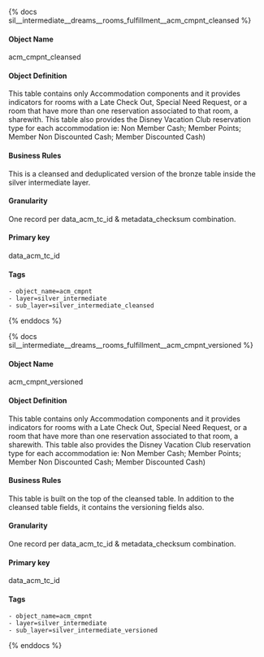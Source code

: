 {% docs sil__intermediate__dreams__rooms_fulfillment__acm_cmpnt_cleansed %}

#### Object Name
acm_cmpnt_cleansed

#### Object Definition
This table contains only Accommodation components and it provides indicators for rooms with a Late Check Out, Special Need Request, or a room that have more than one reservation associated to that room, a sharewith. This table also provides the Disney Vacation Club reservation type for each accommodation ie: Non Member Cash; Member Points; Member Non Discounted Cash; Member Discounted Cash)

#### Business Rules
This is a cleansed and deduplicated version of the bronze table inside the silver intermediate layer.

#### Granularity
One record per data_acm_tc_id & metadata_checksum combination.

#### Primary key
data_acm_tc_id

#### Tags
    - object_name=acm_cmpnt
    - layer=silver_intermediate
    - sub_layer=silver_intermediate_cleansed

{% enddocs %}

{% docs sil__intermediate__dreams__rooms_fulfillment__acm_cmpnt_versioned %}

#### Object Name
acm_cmpnt_versioned

#### Object Definition
This table contains only Accommodation components and it provides indicators for rooms with a Late Check Out, Special Need Request, or a room that have more than one reservation associated to that room, a sharewith. This table also provides the Disney Vacation Club reservation type for each accommodation ie: Non Member Cash; Member Points; Member Non Discounted Cash; Member Discounted Cash)

#### Business Rules
This table is built on the top of the cleansed table. In addition to the cleansed table fields, it contains the versioning fields also.

#### Granularity
One record per data_acm_tc_id & metadata_checksum combination.

#### Primary key
data_acm_tc_id

#### Tags
    - object_name=acm_cmpnt
    - layer=silver_intermediate
    - sub_layer=silver_intermediate_versioned

{% enddocs %}